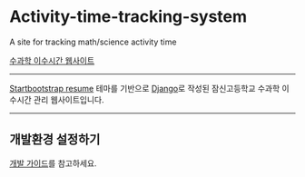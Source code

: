 # Activity-time-tracking-system
A site for tracking math/science activity time

[수과학 이수시간 웹사이트](https://jamsinsci.com)

***

[Startbootstrap resume](https://github.com/StartBootstrap/startbootstrap-resume) 테마를 기반으로 [Django](https://www.djangoproject.com/)로 작성된 잠신고등학교 수과학 이수시간 관리 웹사이트입니다. 

***

## 개발환경 설정하기

[개발 가이드](./CONTRIBUTING.md)를 참고하세요.
